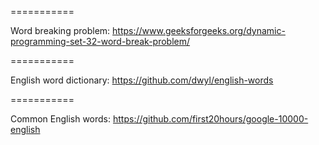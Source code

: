 
===========

Word breaking problem:
https://www.geeksforgeeks.org/dynamic-programming-set-32-word-break-problem/

===========

English word dictionary:
https://github.com/dwyl/english-words

===========

Common English words:
https://github.com/first20hours/google-10000-english

